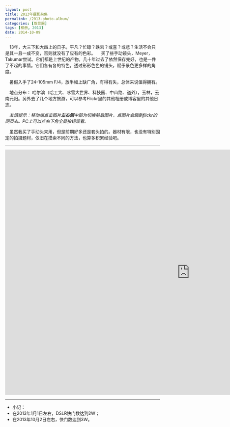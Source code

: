 ```yaml
---
layout: post
title: 2013年摄影杂集
permalink: /2013-photo-album/
categories: [取景器]
tags: [相册, 2013]
date: 2014-10-09
--- 
```


　13年，大三下和大四上的日子。平凡？忙碌？跌宕？或喜？或悲？生活不会只是其一且一成不变，否则就没有了应有的色彩。
　买了些手动镜头，Meyer，Takumar尝试。它们都是上世纪的产物，几十年过去了依然保存完好，也是一件了不起的事情。它们各有各的特色，透过形形色色的镜头，赋予景色更多样的角度。

　暑假入手了24-105mm F/4，放半幅上缺广角，有得有失，总体来说值得拥有。

　地点分布： 哈尔滨（哈工大、冰雪大世界、科技园、中山路、道外），玉林，云南元阳。另外去了几个地方旅游，可以参考Flickr里的其他相册或博客里的其他日志。

　*友情提示：移动端点击图片**左右侧**中部为切换前后图片，点图片会跳到flickr的网页去。PC上可以点右下角全屏按钮观看。*

　虽然我买了手动头来用，但是前期好多还是套头拍的。器材有限，也没有特别固定的拍摄题材，依旧在摸索不同的方法，也算多积累经验吧。

----

<div class="flickr-container">
<iframe src="https://www.flickr.com/photos/127429516@N03/15301170798/in/set-72157648514959576/player/" width="1200" height="800" frameborder="0" allowfullscreen webkitallowfullscreen mozallowfullscreen oallowfullscreen msallowfullscreen></iframe>
</div>

----

* 小记：
 * 在2013年1月1日左右，DSLR快门数达到2W；
 * 在2013年10月2日左右，快门数达到3W。